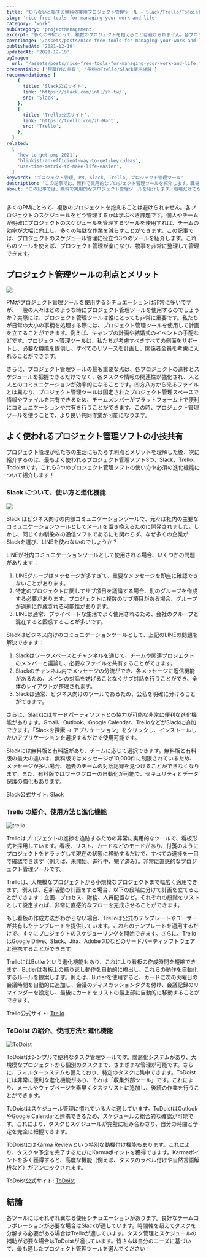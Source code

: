 ```yaml
---
title: '知らないと損する無料の実用プロジェクト管理ツール - Slack/Trello/Todoist'
slug: 'nice-free-tools-for-managing-your-work-and-life'
category: 'work'
subCategory: 'projectManagement'
excerpt: "多くのPMにとって、複数のプロジェクトを抱えることは避けられません。各プロジェクトのスケジュールをどう管理するかは学ぶべき課題です。個人やチームが明確にプロジェクトのスケジュールを管理するツールを使用すれば、チームの効率が大幅に向上し、多くの無駄な作業を減らすことができます。この記事では、プロジェクトのスケジュール管理に役立つ3つのツールを紹介します。これらのツールを使えば、プロジェクト管理が楽になり、物事を非常に整理して管理できます。"
coverImage: '/assets/posts/nice-free-tools-for-managing-your-work-and-life.jpg'
publishedAt: '2021-12-19'
updatedAt: '2021-12-19'
ogImage:
  url: '/assets/posts/nice-free-tools-for-managing-your-work-and-life.jpg'
credentials: ['現職PMの共有', '長年のTrello/Slack使用経験']
recommendations: [
    {
      title: 'Slack公式サイト',
      link: 'https://slack.com/intl/zh-tw/',
      src: 'Slack',
    },
    {
      title: 'Trello公式サイト',
      link: 'https://trello.com/zh-Hant',
      src: 'Trello',
    },
  ]
related:
  [
    'how-to-get-pmp-2021',
    'blinkist-an-efficient-way-to-get-key-ideas',
    'use-time-matrix-to-make-life-easier',
  ]
keywords: 'プロジェクト管理, PM, Slack, Trello, プロジェクト管理ツール'
description: 'この記事では、無料で実用的なプロジェクト管理ツールを紹介します。職場だけでなく、生活の管理にも非常に役立ちます！'
about: 'この記事では、無料で実用的なプロジェクト管理ツールを紹介します。職場だけでなく、生活の管理にも非常に役立ちます！'
---
```


多くのPMにとって、複数のプロジェクトを抱えることは避けられません。各プロジェクトのスケジュールをどう管理するかは学ぶべき課題です。個人やチームが明確にプロジェクトのスケジュールを管理するツールを使用すれば、チームの効率が大幅に向上し、多くの無駄な作業を減らすことができます。この記事では、プロジェクトのスケジュール管理に役立つ3つのツールを紹介します。これらのツールを使えば、プロジェクト管理が楽になり、物事を非常に整理して管理できます。

## プロジェクト管理ツールの利点とメリット

![](https://i.imgur.com/WEKv38Z.jpg)

PMがプロジェクト管理ツールを使用するシチュエーションは非常に多いですが、一般の人々はどのような時にプロジェクト管理ツールを使用するのでしょうか？実際には、プロジェクト管理ツールは誰にとっても非常に重要です。私たちが日常の大小の事柄を処理する際には、プロジェクト管理ツールを使用して計画を立てることができます。例えば、キャンプの計画や結婚式のイベントの手配などです。プロジェクト管理ツールは、私たちが考慮すべきすべての側面をサポートし、必要な機能を提供し、すべてのリソースを計画し、関係者全員を考慮に入れることができます。

さらに、プロジェクト管理ツールの最も重要な点は、各プロジェクトの進捗とスケジュールを把握できるだけでなく、各タスクや情報の関連性が強化され、人と人とのコミュニケーションが効率的になることです。四方八方から来るファイルとは異なり、プロジェクト管理ツールは固定されたプロジェクト管理スペースで情報やファイルを共有できるため、チームメンバーがプラットフォーム上で便利にコミュニケーションや共有を行うことができます。この時、プロジェクト管理ツールを使うことで、より良い共同作業が可能になります。

## よく使われるプロジェクト管理ソフトの小技共有

プロジェクト管理が私たちの生活にもたらす利点とメリットを理解した後、次に紹介するのは、最もよく使われるプロジェクト管理ソフト3つ、Slack、Trello、Todoistです。これら3つのプロジェクト管理ソフトの使い方や必須の進化機能について紹介します！

### Slack について、使い方と進化機能

![](https://i.imgur.com/giVHB1v.png)

Slack はビジネス向けの内部コミュニケーションツールで、元々は社内の主要なコミュニケーションツールとしてメールを置き換えるために開発されました。しかし、同じくお馴染みの通信ソフトであるにも関わらず、なぜ多くの企業がSlackを選び、LINEを使わないのでしょうか？

LINEが社内コミュニケーションツールとして使用される場合、いくつかの問題があります：

1. LINEグループはメッセージが多すぎて、重要なメッセージを即座に確認できないことがあります。
2. 特定のプロジェクトに関してサブ項目を議論する場合、別のグループを作成する必要があります。プロジェクトに複数のサブ項目がある場合、グループが過剰に作成される可能性があります。
3. LINEは通常、プライベートな生活でよく使用されるため、会社のグループと混在すると困惑することが多いです。

Slackはビジネス向けのコミュニケーションツールとして、上記のLINEの問題を解決できます：

1. Slackはワークスペースとチャンネルを通じて、チームや関連プロジェクトのメンバーと議論し、必要なファイルを共有することができます。
2. Slackのチャンネル内でメッセージの分流ができ、各メッセージに返信機能があるため、メインの対話を妨げることなくサブ対話を行うことができ、全体のレイアウトが整理されます。
3. Slackは通常、ビジネス向けのツールであるため、公私を明確に分けることができます。

さらに、Slackにはサードパーティソフトとの協力が可能な非常に便利な進化機能があります。Gmail、Outlook、Google Calendar、TrelloなどがSlackに追加できます。「Slackを探索 -> アプリケーション」をクリックし、インストールしたいアプリケーションを選択するだけで使用可能です。

Slackには無料版と有料版があり、チームに応じて選択できます。無料版と有料版の最大の違いは、無料版ではメッセージが10,000件に制限されているため、メッセージが多い場合、過去のチームの対話記録を見つけることができなくなります。また、有料版ではワークフローの自動化が可能で、セキュリティとデータ保護の強化もあります。

Slack公式サイト: [Slack](https://slack.com/intl/zh-tw/)

### Trello の紹介、使用方法と進化機能

![trello](https://i.imgur.com/07WCond.jpg)

Trelloはプロジェクトの進捗を追跡するための非常に実用的なツールで、看板形式を採用しています。看板、リスト、カードなどのモードがあり、付箋のようにプロジェクトをドラッグして現在の状態に移動するだけで、すべての進捗を一目で確認できます（例えば、未開始、進行中、完了済み）。非常に直感的なプロジェクト管理ツールです。

Trelloは、大規模なプロジェクトから小規模なプロジェクトまで幅広く適用できます。例えば、迎新活動の計画をする場合、以下の段階に分けて計画を立てることができます：企画、プロセス、財務、人員配置など。それぞれの段階をリストとして設定すれば、非常に直感的なフローを完成させることができます。

もし看板の作成方法がわからない場合、Trelloは公式のテンプレートやユーザーが共有したテンプレートを提供しています。これらのテンプレートを適用するだけで、すぐにプロジェクトのスケジューリングを開始できます。さらに、TrelloはGoogle Drive、Slack、Jira、Adobe XDなどのサードパーティソフトウェアと連携することができます。

TrelloにはButlerという進化機能もあり、これにより看板の作成時間を短縮できます。Butlerは看板上の繰り返し動作を自動的に検出し、これらの動作を自動化するルールを提案します。例えば、Butlerを使用すると、カードに次の火曜日の会議時間を自動的に追加し、会議のディスカッションタグを付け、会議記録のリマインダーを設定し、最後にカードをリストの最上部に自動的に移動することができます。

Trello公式サイト: [Trello](https://trello.com/zh-Hant)

### ToDoist の紹介、使用方法と進化機能

![ToDoist](https://i.imgur.com/1Gw1vb4.png)

ToDoistはシンプルで便利なタスク管理ツールです。階層化システムがあり、大規模なプロジェクトから個別のタスクまで、さまざまな管理が可能です。さらに、フィルターシステムも備えており、特定のタスクに集中できます。ToDoistには非常に便利な進化機能があり、それは「収集外部ツール」です。これにより、メールやウェブページを素早くタスクリストに追加し、後続の作業を行うことができます。

ToDoistはスケジュール管理に慣れている人に適しています。ToDoistはOutlookやGoogle Calendarと連携できるため、スケジュールの総合的な確認が可能です。これにより、タスクとスケジュールが完璧に組み合わさり、自分の時間と予定を完全に把握できます。

ToDoistにはKarma Reviewという特別な動機付け機能もあります。これにより、タスクや予定を完了するたびにKarmaポイントを獲得できます。Karmaポイントを多く獲得すると、高度な機能（例えば、タスクのラベル付けや自然言語解析など）がアンロックされます。

ToDoist公式サイト: [ToDoist](https://todoist.com/zh-TW/home)

## 結論

各ツールにはそれぞれ異なる使用シチュエーションがあります。良好なチームコラボレーションが必要な場合はSlackが適しています。時間軸を超えてタスクを分解する必要がある場合はTrelloが適しています。タスク管理とスケジュールの補助が必要な場合はToDoistが適しています。皆さんは自分のニーズに基づいて、最も適したプロジェクト管理ツールを選んでください！
